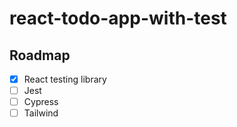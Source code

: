 # react-todo-app-with-test
## Roadmap
- [X] React testing library
- [ ] Jest
- [ ] Cypress
- [ ] Tailwind
